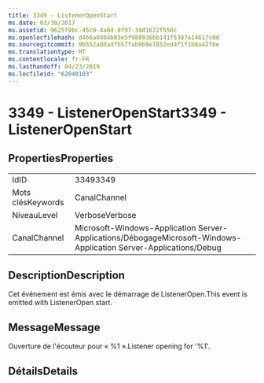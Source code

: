 ```yaml
---
title: 3349 - ListenerOpenStart
ms.date: 03/30/2017
ms.assetid: 9625f9bc-45c0-4a0d-8f97-34d1672f556c
ms.openlocfilehash: d466a0404b83e5f988936bb141f5387a14617c0d
ms.sourcegitcommit: 9b552addadfb57fab0b9e7852ed4f1f1b8a42f8e
ms.translationtype: MT
ms.contentlocale: fr-FR
ms.lasthandoff: 04/23/2019
ms.locfileid: "62040103"
---
```

# <a name="3349---listeneropenstart"></a><span data-ttu-id="bf532-102">3349 - ListenerOpenStart</span><span class="sxs-lookup"><span data-stu-id="bf532-102">3349 - ListenerOpenStart</span></span>
## <a name="properties"></a><span data-ttu-id="bf532-103">Properties</span><span class="sxs-lookup"><span data-stu-id="bf532-103">Properties</span></span>  
  
|||  
|-|-|  
|<span data-ttu-id="bf532-104">Id</span><span class="sxs-lookup"><span data-stu-id="bf532-104">ID</span></span>|<span data-ttu-id="bf532-105">3349</span><span class="sxs-lookup"><span data-stu-id="bf532-105">3349</span></span>|  
|<span data-ttu-id="bf532-106">Mots clés</span><span class="sxs-lookup"><span data-stu-id="bf532-106">Keywords</span></span>|<span data-ttu-id="bf532-107">Canal</span><span class="sxs-lookup"><span data-stu-id="bf532-107">Channel</span></span>|  
|<span data-ttu-id="bf532-108">Niveau</span><span class="sxs-lookup"><span data-stu-id="bf532-108">Level</span></span>|<span data-ttu-id="bf532-109">Verbose</span><span class="sxs-lookup"><span data-stu-id="bf532-109">Verbose</span></span>|  
|<span data-ttu-id="bf532-110">Canal</span><span class="sxs-lookup"><span data-stu-id="bf532-110">Channel</span></span>|<span data-ttu-id="bf532-111">Microsoft-Windows-Application Server-Applications/Débogage</span><span class="sxs-lookup"><span data-stu-id="bf532-111">Microsoft-Windows-Application Server-Applications/Debug</span></span>|  
  
## <a name="description"></a><span data-ttu-id="bf532-112">Description</span><span class="sxs-lookup"><span data-stu-id="bf532-112">Description</span></span>  
 <span data-ttu-id="bf532-113">Cet événement est émis avec le démarrage de ListenerOpen.</span><span class="sxs-lookup"><span data-stu-id="bf532-113">This event is emitted with ListenerOpen start.</span></span>  
  
## <a name="message"></a><span data-ttu-id="bf532-114">Message</span><span class="sxs-lookup"><span data-stu-id="bf532-114">Message</span></span>  
 <span data-ttu-id="bf532-115">Ouverture de l'écouteur pour « %1 ».</span><span class="sxs-lookup"><span data-stu-id="bf532-115">Listener opening for '%1'.</span></span>  
  
## <a name="details"></a><span data-ttu-id="bf532-116">Détails</span><span class="sxs-lookup"><span data-stu-id="bf532-116">Details</span></span>
